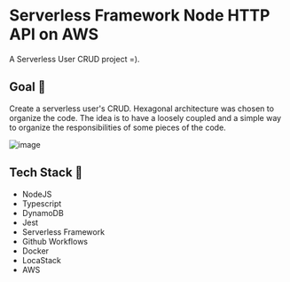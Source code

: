 # Serverless Framework Node HTTP API on AWS

A Serverless User CRUD project =).

## Goal 🎯

Create a serverless user's CRUD. Hexagonal architecture was chosen to organize the code. The idea is to have a loosely coupled and a simple way to organize the responsibilities of some pieces of the code.

![image](https://github.com/ljsomm/user-crud-api-serverless/assets/48564798/6342066d-810e-4671-a84d-e8b99a8a5ead)


## Tech Stack 🚀

- NodeJS
- Typescript
- DynamoDB
- Jest
- Serverless Framework
- Github Workflows
- Docker
- LocaStack
- AWS

